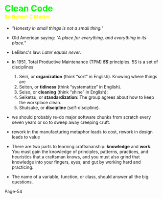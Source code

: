 # <font color="lime">Clean Code</font> <br><font color="yellow" size="3">By Robert C Martin</font>


* *"Honesty in small things is not a small thing."*

* Old American saying: *"A place for everything, and everything in its place."*

* LeBlanc's law: *Later equals never*.

* In 1951, Total Productive Maintenance (TPM) ***5S*** principles. 5S is a set of disciplines
    1) Seiri, or **organization** (think “sort” in English). Knowing where things are
    2) Seiton, or **tidiness** (think “systematize” in English). 
    3) Seiso, or **cleaning** (think “shine” in English):
    4) Seiketsu, or **standardization**: The group agrees about how to keep the workplace clean.
    5) Shutsuke, or **discipline** (self-discipline).

* we should probably re-do major software chunks from scratch every seven years or so to sweep away creeping cruft.

* rework in the manufacturing metaphor leads to cost, rework in design leads to value

* There are two parts to learning craftsmanship: **knowledge** and **work**. You must gain the knowledge of principles, patterns, practices, and heuristics that a craftsman knows, and you must also grind that knowledge into your fingers, eyes, and gut by working hard and practicing.

* The name of a variable, function, or class, should answer all the big questions.

Page-54
